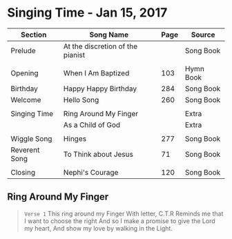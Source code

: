 Singing Time - Jan 15, 2017
===========================

| Section       | Song Name                        | Page | Source    |
|---------------|----------------------------------|------|-----------|
| Prelude       | At the discretion of the pianist |      | Song Book |
|               |                                  |      |           |
| Opening       | When I Am Baptized               | 103  | Hymn Book |
| Birthday      | Happy Happy Birthday             | 284  | Song Book |
| Welcome       | Hello Song                       | 260  | Song Book |
|               |                                  |      |           |
| Singing Time  | Ring Around My Finger            |      | Extra     |
|               | As a Child of God                |      | Extra     |
|               |                                  |      |           |
| Wiggle Song   | Hinges                           | 277  | Song Book |
| Reverent Song | To Think about Jesus             |  71  | Song Book |
|               |                                  |      |           |
| Closing       | Nephi's Courage                  | 120  | Song Book |

Ring Around My Finger
---------------------

> `Verse 1`
> This ring around my Finger With letter, C.T.R
> Reminds me that I want to choose the right
> And so I make a promise to give the Lord my heart,
> And show my love by walking in the Light.